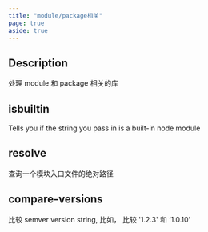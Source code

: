 ```yaml
---
title: "module/package相关"
page: true
aside: true
---
```


## Description

处理 module 和 package 相关的库

## isbuiltin

Tells you if the string you pass in is a built-in node module

## resolve

查询一个模块入口文件的绝对路径

## compare-versions

比较 semver version string, 比如， 比较 '1.2.3' 和 ‘1.0.10’

<Giscus />
